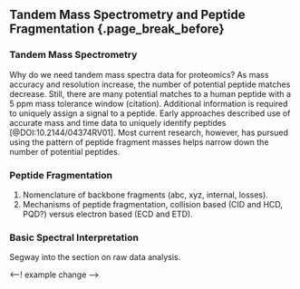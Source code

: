 ## Tandem Mass Spectrometry and Peptide Fragmentation {.page_break_before}

### Tandem Mass Spectrometry
Why do we need tandem mass spectra data for proteomics? 
As mass accuracy and resolution increase, the number of potential peptide matches decrease.
Still, there are many potential matches to a human peptide with a 5 ppm mass tolerance window (citation).
Additional information is required to uniquely assign a signal to a peptide. 
Early approaches described use of accurate mass and time data to uniquely identify peptides [@DOI:10.2144/04374RV01]. 
Most current research, however, has pursued using the pattern of peptide fragment masses helps narrow down the number of potential peptides. 

### Peptide Fragmentation

1. Nomenclature of backbone fragments (abc, xyz, internal, losses).
2. Mechanisms of peptide fragmentation, collision based (CID and HCD, PQD?) versus electron based (ECD and ETD).


### Basic Spectral Interpretation
Segway into the section on raw data analysis. 


<--! example change -->
